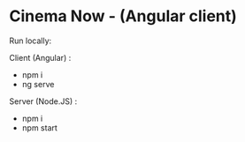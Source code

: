 # Cinema Now - (Angular client)

Run locally:

Client (Angular) :
- npm i
- ng serve

Server (Node.JS) :
- npm i
- npm start
  
